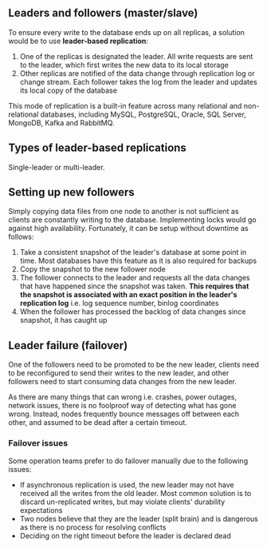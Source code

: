 ## Leaders and followers (master/slave)

To ensure every write to the database ends up on all replicas, a solution would be to use **leader-based replication**:

1. One of the replicas is designated the leader. All write requests are sent to the leader, which first writes the new data to its local storage
2. Other replicas are notified of the data change through replication log or change stream. Each follower takes the log from the leader and updates its local copy of the database

This mode of replication is a built-in feature across many relational and non-relational databases, including MySQL, PostgreSQL, Oracle, SQL Server, MongoDB, Kafka and RabbitMQ.

## Types of leader-based replications

Single-leader or multi-leader.

## Setting up new followers

Simply copying data files from one node to another is not sufficient as clients are constantly writing to the database. Implementing locks would go against high availability. Fortunately, it can be setup without downtime as follows:

1. Take a consistent snapshot of the leader's database at some point in time. Most databases have this feature as it is also required for backups
2. Copy the snapshot to the new follower node
3. The follower connects to the leader and requests all the data changes that have happened since the snapshot was taken. **This requires that the snapshot is associated with an exact position in the leader's replication log** i.e. log sequence number, binlog coordinates
4. When the follower has processed the backlog of data changes since snapshot, it has caught up

## Leader failure (failover)

One of the followers need to be promoted to be the new leader, clients need to be reconfigured to send their writes to the new leader, and other followers need to start consuming data changes from the new leader.

As there are many things that can wrong i.e. crashes, power outages, network issues, there is no foolproof way of detecting what has gone wrong. Instead, nodes frequently bounce messages off between each other, and assumed to be dead after a certain timeout.

### Failover issues

Some operation teams prefer to do failover manually due to the following issues:

- If asynchronous replication is used, the new leader may not have received all the writes from the old leader. Most common solution is to discard un-replicated writes, but may violate clients' durability expectations
- Two nodes believe that they are the leader (split brain) and is dangerous as there is no process for resolving conflicts
- Deciding on the right timeout before the leader is declared dead
